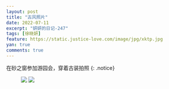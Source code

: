 ```yaml
---
layout: post
title: "古风照片"
date: 2022-07-11
excerpt: "妍妍的日记-247"
tags: [徐晓妍]
feature: https://static.justice-love.com/image/jpg/xktp.jpg
yan: true
comments: true
---
```

在砂之窗参加游园会，穿着古装拍照
{: .notice}
<figure>
    <img src="{{ site.staticUrl }}/yanyan/image/gufeng.jpeg" />
    <img src="{{ site.staticUrl }}/yanyan/image/gufeng1.jpeg" />
</figure>
